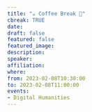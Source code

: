 ```yaml
---
title: "☕️ Coffee Break 🥐"
cbreak: TRUE
date:
draft: false
featured: false
featured_image:
description:
speaker:
affiliation:
where:
from: 2023-02-08T10:30:00
to: 2023-02-08T11:00:00
events:
- Digital Humanities
---
```

